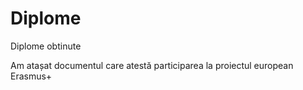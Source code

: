 # Diplome
Diplome obtinute

Am atașat documentul care atestă participarea la proiectul european Erasmus+ 
